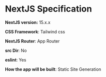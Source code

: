 # NextJS Specification

**NextJS version:** 15.x.x

**CSS Framework**: Tailwind css

**NextJS Router**: App Router

**src Dir**: No

**eslint**: Yes

**How the app will be built**: Static Site Generation
